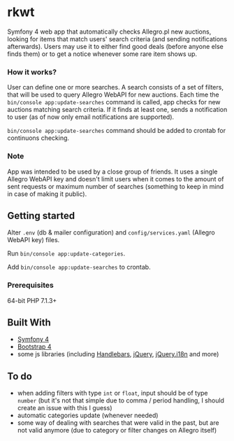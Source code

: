 # rkwt

Symfony 4 web app that automatically checks Allegro.pl new auctions, looking for items that match users' search criteria (and sending notifications afterwards). Users may use it to either find good deals (before anyone else finds them) or to get a notice whenever some rare item shows up.

### How it works?

User can define one or more searches. A search consists of a set of filters, that will be used to query Allegro WebAPI for new auctions. Each time the `bin/console app:update-searches` command is called, app checks for new auctions matching search criteria. If it finds at least one, sends a notification to user (as of now only email notifications are supported).

`bin/console app:update-searches` command should be added to crontab for continuons checking.

### Note

App was intended to be used by a close group of friends. It uses a single Allegro WebAPI key and doesn't limit users when it comes to the amount of sent requests or maximum number of searches (something to keep in mind in case of making it public).

## Getting started

Alter `.env` (db & mailer configuration) and `config/services.yaml` (Allegro WebAPI key) files.

Run `bin/console app:update-categories`.

Add `bin/console app:update-searches` to crontab.


### Prerequisites

64-bit PHP 7.1.3+

## Built With

* [Symfony 4](https://symfony.com/4)
* [Bootstrap 4](https://getbootstrap.com/)
* some js libraries (including [Handlebars](https://handlebarsjs.com/), [jQuery](https://jquery.com/), [jQuery.i18n](https://github.com/wikimedia/jquery.i18n) and more)

## To do

* when adding filters with type `int` or `float`, input should be of type `number` (but it's not that simple due to comma / period handling, I should create an issue with this I guess)
* automatic categories update (whenever needed)
* some way of dealing with searches that were valid in the past, but are not valid anymore (due to category or filter changes on Allegro itself)